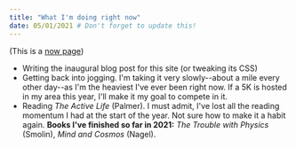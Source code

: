 ```yaml
---
title: "What I'm doing right now"
date: 05/01/2021 # Don't forget to update this!
---
```


(This is a [now page](https://nownownow.com/about))

- Writing the inaugural blog post for this site (or tweaking its CSS)
- Getting back into jogging. I'm taking it very slowly--about a mile every other day--as I'm the heaviest I've ever been right now. If a 5K is hosted in my area this year, I'll make it my goal to compete in it.
- Reading *The Active Life* (Palmer). I must admit, I've lost all the reading momentum I had at the start of the year. Not sure how to make it a habit again. **Books I've finished so far in 2021:** *The Trouble with Physics* (Smolin), *Mind and Cosmos* (Nagel).
